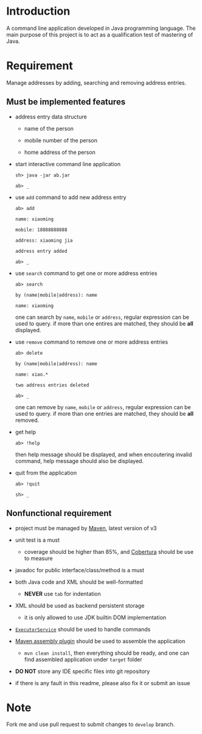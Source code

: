 # Introduction

A command line application developed in Java programming language.
The main purpose of this project is to act as a qualification test of
mastering of Java.

# Requirement

Manage addresses by adding, searching and removing address entries.

## Must be implemented features

* address entry data structure

  * name of the person

  * mobile number of the person

  * home address of the person

* start interactive command line application

    `sh> java -jar ab.jar`

    `ab> _`

* use `add` command to add new address entry

    `ab> add`

    `name: xiaoming`

    `mobile: 18888888888`

    `address: xiaoming jia`

    `address entry added`

    `ab> _`

* use `search` command to get one or more address entries

    `ab> search`

    `by (name|mobile|address): name`

    `name: xiaoming`

    one can search by `name`, `mobile` or `address`, regular expression can be used to query.
    if more than one entires are matched, they should be __all__ displayed.

* use `remove` command to remove one or more address entries

    `ab> delete`

    `by (name|mobile|address): name`

    `name: xiao.*`

    `two address entries deleted`

    `ab> _`

    one can remove by `name`, `mobile` or `address`, regular expression can be used to query.
    if more than one entries are matched, they should be __all__ removed.

* get help

    `ab> !help`

    then help message should be displayed, and when encoutering invalid command, help message
    should also be displayed.

* quit from the application

    `ab> !quit`

    `sh> _`

## Nonfunctional requirement

* project must be managed by [Maven](http://maven.apache.org/), latest version of v3

* unit test is a must
  * coverage should be higher than 85%, and [Cobertura](http://cobertura.sourceforge.net/)
    should be use to measure

* javadoc for public interface/class/method is a must

* both Java code and XML should be well-formatted
  * __NEVER__ use `tab` for indentation

* XML should be used as backend persistent storage
  * it is only allowed to use JDK builtin DOM implementation

* [`ExecutorService`](http://docs.oracle.com/javase/6/docs/api/java/util/concurrent/ExecutorService.html) should be used to handle commands

* [Maven assembly plugin](http://maven.apache.org/plugins/maven-assembly-plugin/) should be used to assemble the application
  * `mvn clean install`, then everything should be ready, and one can find assembled application
    under `target` folder

* __DO NOT__ store any IDE specific files into git repository

* if there is any fault in this readme, please also fix it or submit an issue

# Note

Fork me and use pull request to submit changes to `develop` branch.
